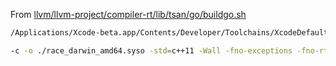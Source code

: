 From [llvm/llvm-project/compiler-rt/lib/tsan/go/buildgo.sh](https://github.com/llvm/llvm-project/blob/master/compiler-rt/lib/tsan/go/buildgo.sh)

```sh
/Applications/Xcode-beta.app/Contents/Developer/Toolchains/XcodeDefault.xctoolchain/usr/bin/clang gotsan.cpp -c -o ./race_darwin_amd64.syso -I../rtl -I../.. -I../../sanitizer_common -I../../../include -std=c++11 -Wall -fno-exceptions -fno-rtti -DSANITIZER_GO=1 -DSANITIZER_DEADLOCK_DETECTOR_VERSION=2 -fPIC -Wno-unused-const-variable -Wno-unknown-warning-option -mmacosx-version-min=10.7 -stdlib=libc++ -m64 -DSANITIZER_DEBUG=0 -O3 -fomit-frame-pointer -isysroot/Library/Developer/CommandLineTools/SDKs/MacOSX.sdk -iwithsysroot/usr/include -iwithsysroot../../usr/lib/clang/11.0.0/include
```

```sh
-c -o ./race_darwin_amd64.syso -std=c++11 -Wall -fno-exceptions -fno-rtti -fPIC -Wno-unused-const-variable -Wno-unknown-warning-option -mmacosx-version-min=10.7 -stdlib=libc++ -m64 -O3 -fomit-frame-pointer
```
